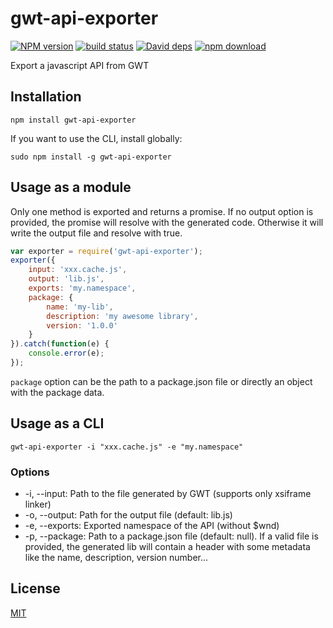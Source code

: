 # gwt-api-exporter

  [![NPM version][npm-image]][npm-url]
  [![build status][travis-image]][travis-url]
  [![David deps][david-image]][david-url]
  [![npm download][download-image]][download-url]

Export a javascript API from GWT

## Installation

`npm install gwt-api-exporter`

If you want to use the CLI, install globally:

`sudo npm install -g gwt-api-exporter`

## Usage as a module

Only one method is exported and returns a promise.
If no output option is provided, the promise will resolve with the generated code. Otherwise it will write the output
file and resolve with true.

```js
var exporter = require('gwt-api-exporter');
exporter({
    input: 'xxx.cache.js',
    output: 'lib.js',
    exports: 'my.namespace',
    package: {
        name: 'my-lib',
        description: 'my awesome library',
        version: '1.0.0'
    }
}).catch(function(e) {
    console.error(e);
});
```

`package` option can be the path to a package.json file or directly an object with the package data.

## Usage as a CLI

`gwt-api-exporter -i "xxx.cache.js" -e "my.namespace"`

### Options

 * -i, --input:    Path to the file generated by GWT (supports only xsiframe linker)
 * -o, --output:   Path for the output file (default: lib.js)
 * -e, --exports:  Exported namespace of the API (without $wnd)
 * -p, --package:  Path to a package.json file (default: null). If a valid file is provided, the generated lib will contain a header with some metadata like the name, description, version number...

## License

  [MIT](./LICENSE)

[npm-image]: https://img.shields.io/npm/v/gwt-api-exporter.svg?style=flat-square
[npm-url]: https://npmjs.org/package/gwt-api-exporter
[travis-image]: https://img.shields.io/travis/targos/gwt-api-exporter/master.svg?style=flat-square
[travis-url]: https://travis-ci.org/targos/gwt-api-exporter
[david-image]: https://img.shields.io/david/targos/gwt-api-exporter.svg?style=flat-square
[david-url]: https://david-dm.org/targos/gwt-api-exporter
[download-image]: https://img.shields.io/npm/dm/gwt-api-exporter.svg?style=flat-square
[download-url]: https://npmjs.org/package/gwt-api-exporter

